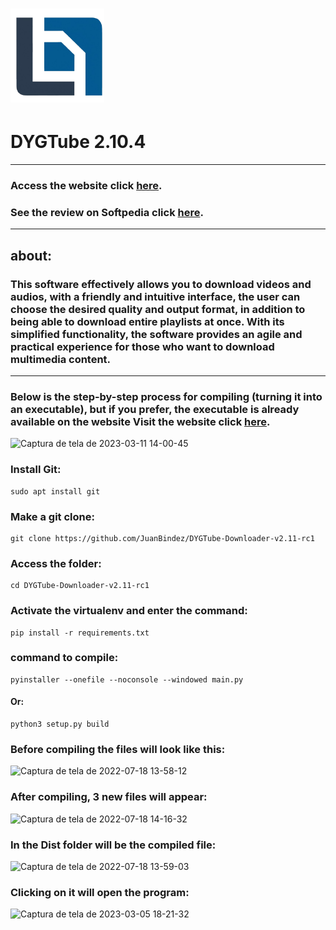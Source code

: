 

<h1 align="">
  <img alt="NextLevelWeek" title="#NextLevelWeek" src="DYGTube_logo.png" width="150px"/>
</h1>


<h1 align="">DYGTube 2.10.4</h1>

----------

### Access the website click __[here](https://dygtube.freesoftwarebrasil.com.br)__.
### See the review on Softpedia click __[here](https://www.softpedia.com/get/Internet/Download-Managers/DYGTube-Downloader.shtml)__.

----------

## about:

### This software effectively allows you to download videos and audios, with a friendly and intuitive interface, the user can choose the desired quality and output format, in addition to being able to download entire playlists at once. With its simplified functionality, the software provides an agile and practical experience for those who want to download multimedia content.

-----------
### Below is the step-by-step process for compiling (turning it into an executable), but if you prefer, the executable is already available on the website Visit the website click __[here](https://dygtube.freesoftwarebrasil.com.br)__.

![Captura de tela de 2023-03-11 14-00-45](https://user-images.githubusercontent.com/79322362/224499591-fbb09be4-1a75-49cd-8816-854b1c8d0ec0.png)

### Install Git:

    sudo apt install git

### Make a git clone:

    git clone https://github.com/JuanBindez/DYGTube-Downloader-v2.11-rc1
    
### Access the folder:

    cd DYGTube-Downloader-v2.11-rc1

### Activate the virtualenv and enter the command:


    pip install -r requirements.txt

### command to compile:


    pyinstaller --onefile --noconsole --windowed main.py
    
#### Or:

    python3 setup.py build
    
    
### Before compiling the files will look like this:

![Captura de tela de 2022-07-18 13-58-12](https://user-images.githubusercontent.com/79322362/179566764-2d5149fe-4425-45d6-a025-032d66251c7f.png)

### After compiling, 3 new files will appear:

![Captura de tela de 2022-07-18 14-16-32](https://user-images.githubusercontent.com/79322362/179566787-86690eba-0902-4be7-9d7f-620996c776b5.png)

### In the Dist folder will be the compiled file:

![Captura de tela de 2022-07-18 13-59-03](https://user-images.githubusercontent.com/79322362/179566803-b58c664b-bb25-4d49-8bb0-8fd5466123de.png)

### Clicking on it will open the program:


![Captura de tela de 2023-03-05 18-21-32](https://user-images.githubusercontent.com/79322362/222986752-2164afbc-f91f-4f25-b838-a3837bcfa50f.png)
